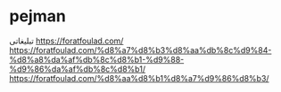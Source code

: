 # pejman
تبلیغاتی
https://foratfoulad.com/
https://foratfoulad.com/%d8%a7%d8%b3%d8%aa%db%8c%d9%84-%d8%a8%da%af%db%8c%d8%b1-%d9%88-%d9%86%da%af%db%8c%d8%b1/
https://foratfoulad.com/%d8%aa%d8%b1%d8%a7%d9%86%d8%b3/
